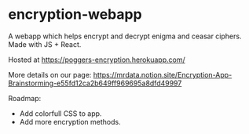# encryption-webapp
A webapp which helps encrypt and decrypt enigma and ceasar ciphers. Made with JS + React.

Hosted at https://poggers-encryption.herokuapp.com/

More details on our page:
https://mrdata.notion.site/Encryption-App-Brainstorming-e55fd12ca2b649ff969695a8dfd49997

Roadmap:
- Add colorfull CSS to app.
- Add more encryption methods.
